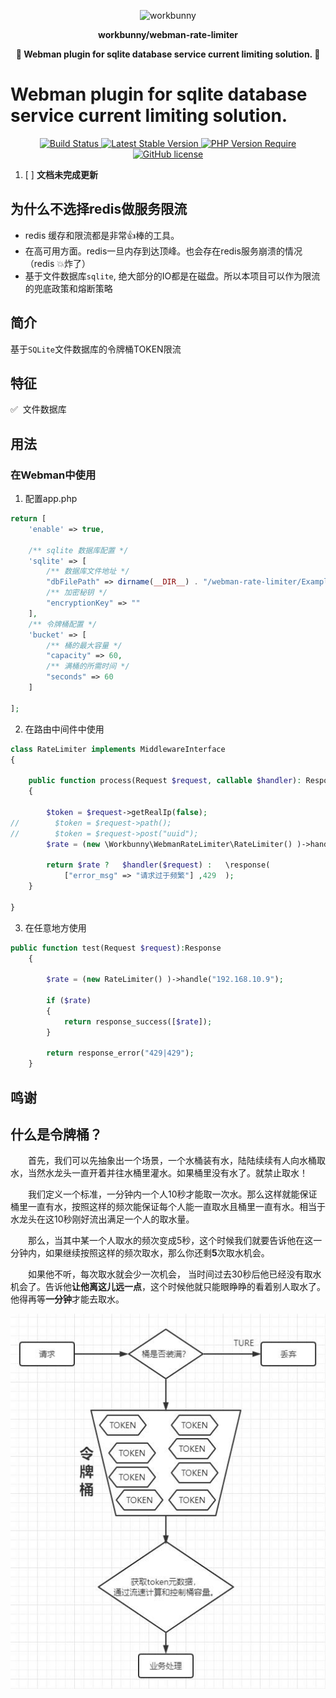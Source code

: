 <p align="center"><img width="260px" src="https://chaz6chez.cn/images/workbunny-logo.png" alt="workbunny"></p>

**<p align="center">workbunny/webman-rate-limiter</p>**

**<p align="center">🐇  Webman plugin for sqlite database service current limiting solution. 🐇</p>**

# Webman plugin for sqlite database service current limiting solution.

<div align="center">
    <a href="https://github.com/workbunny/webman-rate-limiter/actions">
        <img src="https://github.com/workbunny/webman-rate-limiter/actions/workflows/CI.yml/badge.svg" alt="Build Status">
    </a>
    <a href="https://github.com/workbunny/webman-rate-limiter/releases">
        <img alt="Latest Stable Version" src="http://poser.pugx.org/workbunny/webman-rate-limiter/v">
    </a>
    <a href="https://github.com/workbunny/webman-rate-limiter/blob/main/composer.json">
        <img alt="PHP Version Require" src="http://poser.pugx.org/workbunny/webman-rate-limiter/require/php">
    </a>
    <a href="https://github.com/workbunny/webman-rate-limiter/blob/main/LICENSE">
        <img alt="GitHub license" src="http://poser.pugx.org/workbunny/webman-rate-limiter/license">
    </a>
</div>

1. [ ] **文档未完成更新**


## 为什么不选择redis做服务限流

- redis 缓存和限流都是非常👍棒的工具。
- 在高可用方面。redis一旦内存到达顶峰。也会存在redis服务崩溃的情况（redis 💥炸了）
- 基于文件数据库`sqlite`, 绝大部分的IO都是在磁盘。所以本项目可以作为限流的兜底政策和熔断策略

## 简介
基于`SQLite`文件数据库的令牌桶TOKEN限流

## 特征
 ✅️&nbsp; 文件数据库


## 用法

### 在Webman中使用

1. 配置app.php

```php
return [
    'enable' => true,

    /** sqlite 数据库配置 */
    'sqlite' => [
        /** 数据库文件地址 */
        "dbFilePath" => dirname(__DIR__) . "/webman-rate-limiter/ExampleDb/rate-limit.db",
        /** 加密秘钥 */
        "encryptionKey" => ""
    ],
    /** 令牌桶配置 */
    'bucket' => [
        /** 桶的最大容量 */
        "capacity" => 60,
        /** 满桶的所需时间 */
        "seconds" => 60
    ]

];
```

2. 在路由中间件中使用
```php
class RateLimiter implements MiddlewareInterface
{

    public function process(Request $request, callable $handler): Response
    {
        
        $token = $request->getRealIp(false);
//        $token = $request->path();
//        $token = $request->post("uuid");
        $rate = (new \Workbunny\WebmanRateLimiter\RateLimiter() )->handle($token);

        return $rate ?   $handler($request) :   \response(
            ["error_msg" => "请求过于频繁"] ,429  );
    }

}
```
3. 在任意地方使用

```php
public function test(Request $request):Response
    {

        $rate = (new RateLimiter() )->handle("192.168.10.9");

        if ($rate)
        {
            return response_success([$rate]);
        }

        return response_error("429|429");
    }
```


## 鸣谢


## 什么是令牌桶？

&emsp;&emsp;首先，我们可以先抽象出一个场景，一个水桶装有水，陆陆续续有人向水桶取水，当然水龙头一直开着并往水桶里灌水。如果桶里没有水了。就禁止取水！


&emsp;&emsp;我们定义一个标准，一分钟内一个人10秒才能取一次水。那么这样就能保证桶里一直有水，按照这样的频次能保证每个人能一直取水且桶里一直有水。相当于水龙头在这10秒刚好流出满足一个人的取水量。


&emsp;&emsp;那么，当其中某一个人取水的频次变成5秒，这个时候我们就要告诉他在这一分钟内，如果继续按照这样的频次取水，那么你还剩**5**次取水机会。

&emsp;&emsp;如果他不听，每次取水就会少一次机会， 当时间过去30秒后他已经没有取水机会了。告诉他**让他离这儿远一点**，这个时候他就只能眼睁睁的看着别人取水了。他得再等**一分钟**才能去取水。








<div align="center">
        <img alt="令牌桶限流结构图" src="https://github.com/workbunny/webman-rate-limiter/blob/main/material/process-1.jpg?raw=true">
</div>
